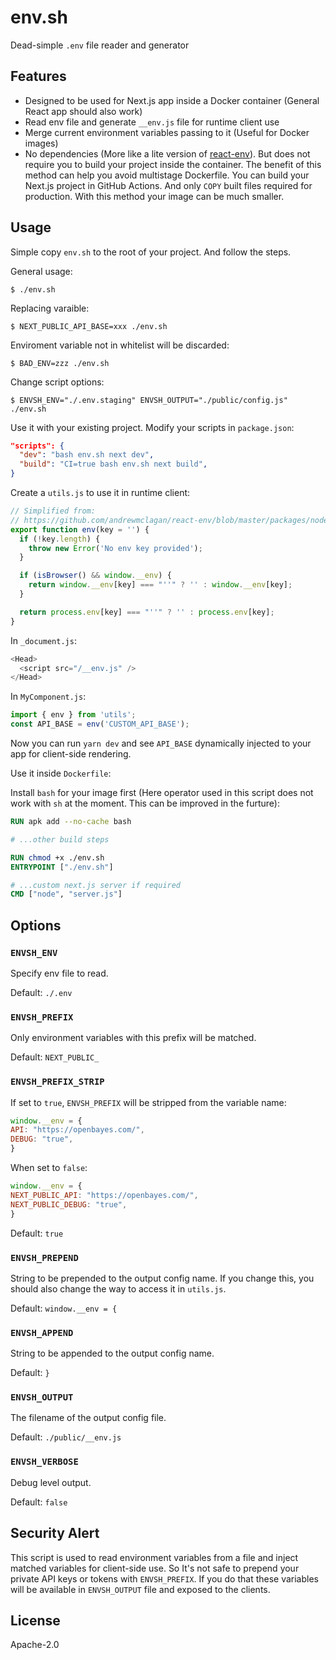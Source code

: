 # env.sh

Dead-simple `.env` file reader and generator

## Features

- Designed to be used for Next.js app inside a Docker container (General React app should also work)
- Read env file and generate `__env.js` file for runtime client use
- Merge current environment variables passing to it (Useful for Docker images)
- No dependencies (More like a lite version of [react-env](https://github.com/andrewmclagan/react-env)). But does not require you to build your project inside the container. The benefit of this method can help you avoid multistage Dockerfile. You can build your Next.js project in GitHub Actions. And only `COPY` built files required for production. With this method your image can be much smaller.

## Usage

Simple copy `env.sh` to the root of your project. And follow the steps.

General usage:

```shell
$ ./env.sh
```

Replacing varaible:

```shell
$ NEXT_PUBLIC_API_BASE=xxx ./env.sh
```

Enviroment variable not in whitelist will be discarded:

```shell
$ BAD_ENV=zzz ./env.sh
```

Change script options:

```shell
$ ENVSH_ENV="./.env.staging" ENVSH_OUTPUT="./public/config.js" ./env.sh
```

Use it with your existing project. Modify your scripts in `package.json`:

```json
"scripts": {
  "dev": "bash env.sh next dev",
  "build": "CI=true bash env.sh next build",
}
```

Create a `utils.js` to use it in runtime client:

```js
// Simplified from:
// https://github.com/andrewmclagan/react-env/blob/master/packages/node/src/index.js
export function env(key = '') {
  if (!key.length) {
    throw new Error('No env key provided');
  }

  if (isBrowser() && window.__env) {
    return window.__env[key] === "''" ? '' : window.__env[key];
  }

  return process.env[key] === "''" ? '' : process.env[key];
}
```

In `_document.js`:

```js
<Head>
  <script src="/__env.js" />
</Head>
```

In `MyComponent.js`:

```js
import { env } from 'utils';
const API_BASE = env('CUSTOM_API_BASE');
```

Now you can run `yarn dev` and see `API_BASE` dynamically injected to your app for client-side rendering.

Use it inside `Dockerfile`:

Install `bash` for your image first (Here operator used in this script does not work with `sh` at the moment. This can be improved in the furture):

```dockerfile
RUN apk add --no-cache bash

# ...other build steps

RUN chmod +x ./env.sh
ENTRYPOINT ["./env.sh"]

# ...custom next.js server if required
CMD ["node", "server.js"]
```

## Options

### `ENVSH_ENV`

Specify env file to read.

Default: `./.env`

### `ENVSH_PREFIX`

Only environment variables with this prefix will be matched.

Default: `NEXT_PUBLIC_`

### `ENVSH_PREFIX_STRIP`

If set to `true`, `ENVSH_PREFIX` will be stripped from the variable name:

```js
window.__env = {
API: "https://openbayes.com/",
DEBUG: "true",
}
```

When set to `false`:

```js
window.__env = {
NEXT_PUBLIC_API: "https://openbayes.com/",
NEXT_PUBLIC_DEBUG: "true",
}
```

Default: `true`

### `ENVSH_PREPEND`

String to be prepended to the output config name. If you change this, you should also change the way to access it in `utils.js`.

Default: `window.__env = {`

### `ENVSH_APPEND`

String to be appended to the output config name.

Default: `}`

### `ENVSH_OUTPUT`

The filename of the output config file.

Default: `./public/__env.js`

### `ENVSH_VERBOSE`

Debug level output.

Default: `false`

## Security Alert

This script is used to read environment variables from a file and inject matched variables for client-side use. So It's not safe to prepend your private API keys or tokens with `ENVSH_PREFIX`. If you do that these variables will be available in `ENVSH_OUTPUT` file and exposed to the clients.

## License

Apache-2.0
